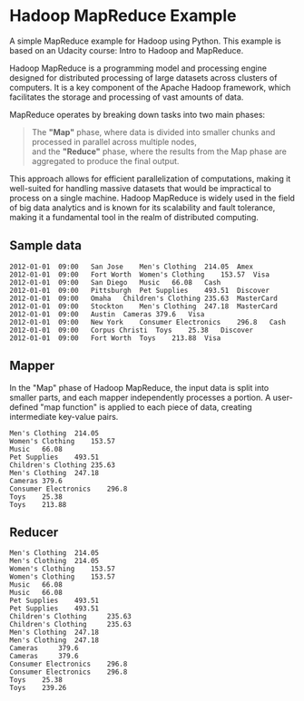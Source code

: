 # Hadoop MapReduce Example
A simple MapReduce example for Hadoop using Python. This example is based on an Udacity course: Intro to Hadoop and MapReduce.<br>


Hadoop MapReduce is a programming model and processing engine designed for distributed processing of large datasets across clusters of computers.
It is a key component of the Apache Hadoop framework, which facilitates the storage and processing of vast amounts of data. <br>


MapReduce operates by breaking down tasks into two main phases: 
> The **"Map"** phase, where data is divided into smaller chunks and processed in parallel across multiple nodes, <br>
> and the **"Reduce"** phase, where the results from the Map phase are aggregated to produce the final output. <br>

This approach allows for efficient parallelization of computations, making it well-suited for handling massive datasets that would be impractical to process on a single machine. Hadoop MapReduce is widely used in the field of big data analytics and is known for its scalability and fault tolerance, making it a fundamental tool in the realm of distributed computing.




## Sample data

```
2012-01-01	09:00	San Jose	Men's Clothing	214.05	Amex
2012-01-01	09:00	Fort Worth	Women's Clothing	153.57	Visa
2012-01-01	09:00	San Diego	Music	66.08	Cash
2012-01-01	09:00	Pittsburgh	Pet Supplies	493.51	Discover
2012-01-01	09:00	Omaha	Children's Clothing	235.63	MasterCard
2012-01-01	09:00	Stockton	Men's Clothing	247.18	MasterCard
2012-01-01	09:00	Austin	Cameras	379.6	Visa
2012-01-01	09:00	New York	Consumer Electronics	296.8	Cash
2012-01-01	09:00	Corpus Christi	Toys	25.38	Discover
2012-01-01	09:00	Fort Worth	Toys	213.88	Visa
```

## Mapper
In the "Map" phase of Hadoop MapReduce, the input data is split into smaller parts, and each mapper independently processes a portion. A user-defined "map function" is applied to each piece of data, creating intermediate key-value pairs.

```
Men's Clothing	214.05
Women's Clothing	153.57
Music	66.08
Pet Supplies	493.51
Children's Clothing	235.63
Men's Clothing	247.18
Cameras	379.6
Consumer Electronics	296.8
Toys	25.38
Toys	213.88
```

## Reducer
```
Men's Clothing 	214.05
Men's Clothing 	214.05
Women's Clothing 	153.57
Women's Clothing 	153.57
Music 	66.08
Music 	66.08
Pet Supplies 	493.51
Pet Supplies 	493.51
Children's Clothing 	235.63
Children's Clothing 	235.63
Men's Clothing 	247.18
Men's Clothing 	247.18
Cameras 	379.6
Cameras 	379.6
Consumer Electronics 	296.8
Consumer Electronics 	296.8
Toys 	25.38
Toys 	239.26
```

